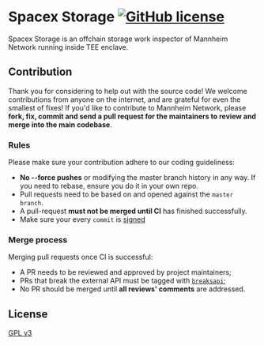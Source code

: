 # Spacex Storage [![GitHub license](https://img.shields.io/github/license/mannheim-network/spacex-storage)](LICENSE)
Spacex Storage is an offchain storage work inspector of Mannheim Network running inside TEE enclave.

## Contribution
Thank you for considering to help out with the source code! We welcome contributions from anyone on the internet, and are grateful for even the smallest of fixes!
If you'd like to contribute to Mannheim Network, please **fork, fix, commit and send a pull request for the maintainers to review and merge into the main codebase**.

### Rules
Please make sure your contribution adhere to our coding guideliness:
- **No --force pushes** or modifying the master branch history in any way. If you need to rebase, ensure you do it in your own repo.
- Pull requests need to be based on and opened against the `master branch`.
- A pull-request **must not be merged until CI** has finished successfully.
- Make sure your every `commit` is [signed](https://help.github.com/en/github/authenticating-to-github/about-commit-signature-verification)

### Merge process
Merging pull requests once CI is successful:
- A PR needs to be reviewed and approved by project maintainers;
- PRs that break the external API must be tagged with [`breaksapi`](https://github.com/mannheim-network/spacex-storage/labels/breakapi);
- No PR should be merged until **all reviews' comments** are addressed.

## License
[GPL v3](LICENSE)
